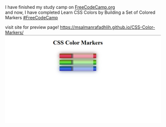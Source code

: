 I have finished my study camp on <a href="https://www.freecodecamp.org/" style>FreeCodeCamp.org</a><br>
and now, I have completed Learn CSS Colors by Building a Set of Colored Markers <a href="https://github.com/freeCodeCamp/freeCodeCamp" style>#FreeCodeCamp</a>

visit site for preview page! 
https://msalmanrafadhlih.github.io/CSS-Color-Markers/
<a href="https://www.freecodecamp.org/learn/2022/responsive-web-design/#learn-css-colors-by-building-a-set-of-colored-markers"><img src="/assets/color-maker.png"></a>


